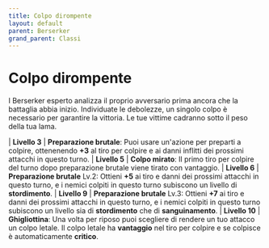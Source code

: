 ```yaml
---
title: Colpo dirompente
layout: default
parent: Berserker
grand_parent: Classi
---
```


# **Colpo dirompente**

I Berserker esperto analizza il proprio avversario prima ancora che la battaglia abbia inizio. Individuate le debolezze, un singolo colpo è necessario per garantire la vittoria. Le tue vittime cadranno sotto il peso della tua lama.

| **Livello 3** | **Preparazione brutale**: Puoi usare un'azione per preparti a colpire, ottenenendo **+3** al tiro per colpire e ai danni inflitti dei prossimi attacchi in questo turno.
| **Livello 5** | **Colpo mirato**: Il primo tiro per colpire del turno dopo preparazione brutale viene tirato con vantaggio.
| **Livello 6** | **Preparazione brutale** Lv.2: Ottieni **+5** ai tiro e danni dei prossimi attacchi in questo turno, e i nemici colpiti in questo turno subiscono un livello di **stordimento**.
| **Livello 9** | **Preparazione brutale** Lv.3: Ottieni **+7** ai tiro e danni dei prossimi attacchi in questo turno, e i nemici colpiti in questo turno subiscono un livello sia di **stordimento** che di **sanguinamento**.
| **Livello 10** | **Ghigliottina**: Una volta per riposo puoi scegliere di rendere un tuo attacco un colpo letale. Il colpo letale ha **vantaggio** nel tiro per colpire e se colpisce è automaticamente **critico**.